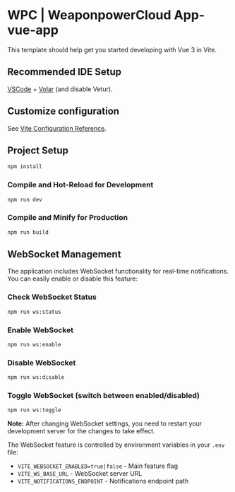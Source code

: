 # WPC | WeaponpowerCloud App-vue-app

This template should help get you started developing with Vue 3 in Vite.

## Recommended IDE Setup

[VSCode](https://code.visualstudio.com/) + [Volar](https://marketplace.visualstudio.com/items?itemName=Vue.volar) (and disable Vetur).

## Customize configuration

See [Vite Configuration Reference](https://vite.dev/config/).

## Project Setup

```sh
npm install
```

### Compile and Hot-Reload for Development

```sh
npm run dev
```

### Compile and Minify for Production

```sh
npm run build
```

## WebSocket Management

The application includes WebSocket functionality for real-time notifications. You can easily enable or disable this feature:

### Check WebSocket Status
```sh
npm run ws:status
```

### Enable WebSocket
```sh
npm run ws:enable
```

### Disable WebSocket
```sh
npm run ws:disable
```

### Toggle WebSocket (switch between enabled/disabled)
```sh
npm run ws:toggle
```

**Note:** After changing WebSocket settings, you need to restart your development server for the changes to take effect.

The WebSocket feature is controlled by environment variables in your `.env` file:
- `VITE_WEBSOCKET_ENABLED=true|false` - Main feature flag
- `VITE_WS_BASE_URL` - WebSocket server URL
- `VITE_NOTIFICATIONS_ENDPOINT` - Notifications endpoint path
